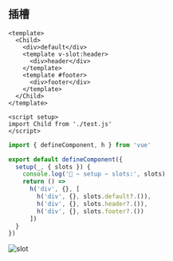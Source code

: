 ## 插槽

```vue
<template>
  <Child>
    <div>default</div>
    <template v-slot:header>
      <div>header</div>
    </template>
    <template #footer>
      <div>footer</div>
    </template>
  </Child>
</template>

<script setup>
import Child from './test.js'
</script>
```

```js
import { defineComponent, h } from 'vue'

export default defineComponent({
  setup(_, { slots }) {
    console.log('🚀 ~ setup ~ slots:', slots)
    return () =>
      h('div', {}, [
        h('div', {}, slots.default?.()),
        h('div', {}, slots.header?.()),
        h('div', {}, slots.footer?.())
      ])
  }
})
```

![slot](https://raw.githubusercontent.com/patty-yang/pic/img/test/202503232024619.png)
